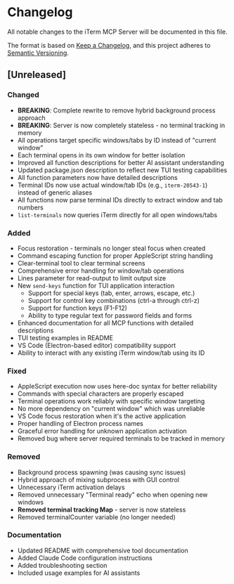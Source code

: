# Changelog

All notable changes to the iTerm MCP Server will be documented in this file.

The format is based on [Keep a Changelog](https://keepachangelog.com/en/1.0.0/),
and this project adheres to [Semantic Versioning](https://semver.org/spec/v2.0.0.html).

## [Unreleased]

### Changed
- **BREAKING**: Complete rewrite to remove hybrid background process approach
- **BREAKING**: Server is now completely stateless - no terminal tracking in memory
- All operations target specific windows/tabs by ID instead of "current window"
- Each terminal opens in its own window for better isolation
- Improved all function descriptions for better AI assistant understanding
- Updated package.json description to reflect new TUI testing capabilities
- All function parameters now have detailed descriptions
- Terminal IDs now use actual window/tab IDs (e.g., `iterm-20543-1`) instead of generic aliases
- All functions now parse terminal IDs directly to extract window and tab numbers
- `list-terminals` now queries iTerm directly for all open windows/tabs

### Added
- Focus restoration - terminals no longer steal focus when created
- Command escaping function for proper AppleScript string handling
- Clear-terminal tool to clear terminal screens
- Comprehensive error handling for window/tab operations
- Lines parameter for read-output to limit output size
- New `send-keys` function for TUI application interaction
  - Support for special keys (tab, enter, arrows, escape, etc.)
  - Support for control key combinations (ctrl-a through ctrl-z)
  - Support for function keys (F1-F12)
  - Ability to type regular text for password fields and forms
- Enhanced documentation for all MCP functions with detailed descriptions
- TUI testing examples in README
- VS Code (Electron-based editor) compatibility support
- Ability to interact with any existing iTerm window/tab using its ID

### Fixed
- AppleScript execution now uses here-doc syntax for better reliability
- Commands with special characters are properly escaped
- Terminal operations work reliably with specific window targeting
- No more dependency on "current window" which was unreliable
- VS Code focus restoration when it's the active application
- Proper handling of Electron process names
- Graceful error handling for unknown application activation
- Removed bug where server required terminals to be tracked in memory

### Removed
- Background process spawning (was causing sync issues)
- Hybrid approach of mixing subprocess with GUI control
- Unnecessary iTerm activation delays
- Removed unnecessary "Terminal ready" echo when opening new windows
- **Removed terminal tracking Map** - server is now stateless
- Removed terminalCounter variable (no longer needed)

### Documentation
- Updated README with comprehensive tool documentation
- Added Claude Code configuration instructions
- Added troubleshooting section
- Included usage examples for AI assistants